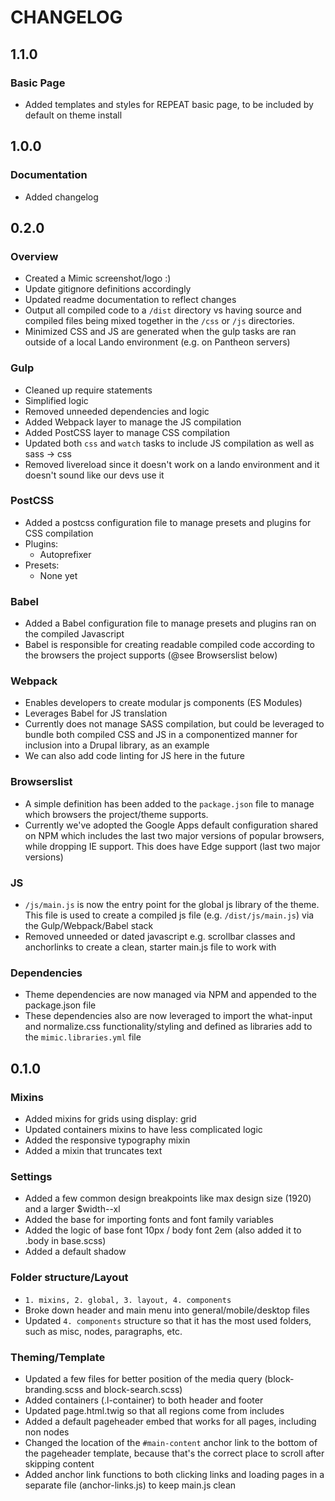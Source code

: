 # CHANGELOG

## 1.1.0

### Basic Page
- Added templates and styles for REPEAT basic page, to be included by default on theme install

## 1.0.0

### Documentation
- Added changelog

## 0.2.0

### Overview
- Created a Mimic screenshot/logo :)
- Update gitignore definitions accordingly
- Updated readme documentation to reflect changes
- Output all compiled code to a `/dist` directory vs having source and compiled files being mixed together in the `/css` or `/js` directories.
- Minimized CSS and JS are generated when the gulp tasks are ran outside of a local Lando environment (e.g. on Pantheon servers)

### Gulp
- Cleaned up require statements
- Simplified logic
- Removed unneeded dependencies and logic
- Added Webpack layer to manage the JS compilation
- Added PostCSS layer to manage CSS compilation
- Updated both `css` and `watch` tasks to include JS compilation as well as sass -> css
- Removed livereload since it doesn't work on a lando environment and it doesn't sound like our devs use it

### PostCSS
- Added a postcss configuration file to manage presets and plugins for CSS compilation
- Plugins:
  - Autoprefixer
- Presets:
  - None yet

### Babel
- Added a Babel configuration file to manage presets and plugins ran on the compiled Javascript
- Babel is responsible for creating readable compiled code according to the browsers the project supports (@see Browserslist below)

### Webpack
- Enables developers to create modular js components (ES Modules)
- Leverages Babel for JS translation
- Currently does not manage SASS compilation, but could be leveraged to bundle both compiled CSS and JS in a componentized manner for inclusion into a Drupal library, as an example
- We can also add code linting for JS here in the future

### Browserslist
- A simple definition has been added to the `package.json` file to manage which browsers the project/theme supports.
- Currently we've adopted the Google Apps default configuration shared on NPM which includes the last two major versions of popular browsers, while dropping IE support. This does have Edge support (last two major versions)

### JS
- `/js/main.js` is now the entry point for the global js library of the theme. This file is used to create a compiled js file (e.g. `/dist/js/main.js`) via the Gulp/Webpack/Babel stack
- Removed unneeded or dated javascript e.g. scrollbar classes and anchorlinks to create a clean, starter main.js file to work with

### Dependencies
- Theme dependencies are now managed via NPM and appended to the package.json file
- These dependencies also are now leveraged to import the what-input and normalize.css functionality/styling and defined as libraries add to the `mimic.libraries.yml` file

## 0.1.0

### Mixins
- Added mixins for grids using display: grid
- Updated containers mixins to have less complicated logic
- Added the responsive typography mixin
- Added a mixin that truncates text

### Settings
- Added a few common design breakpoints like max design size (1920) and a larger $width--xl
- Added the base for importing fonts and font family variables
- Added the logic of base font 10px / body font 2em (also added it to .body in base.scss)
- Added a default shadow

### Folder structure/Layout
- `1. mixins, 2. global, 3. layout, 4. components`
- Broke down header and main menu into general/mobile/desktop files
- Updated `4. components` structure so that it has the most used folders, such as misc, nodes, paragraphs, etc.

### Theming/Template
- Updated a few files for better position of the media query (block-branding.scss and block-search.scss)
- Added containers (.l-container) to both header and footer
- Updated page.html.twig so that all regions come from includes
- Added a default pageheader embed that works for all pages, including non nodes
- Changed the location of the `#main-content` anchor link to the bottom of the pageheader template, because that's the correct place to scroll after skipping content
- Added anchor link functions to both clicking links and loading pages in a separate file (anchor-links.js) to keep main.js clean
